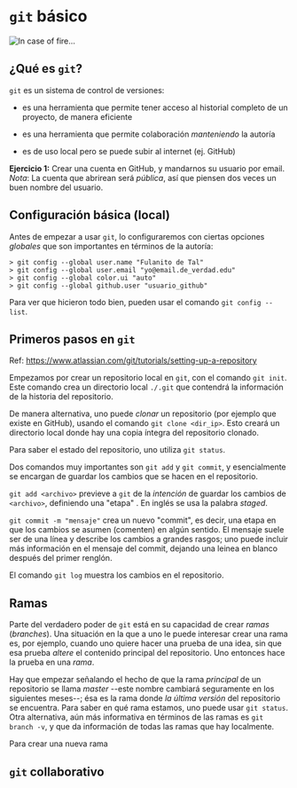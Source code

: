 # `git` básico

![In case of fire...](https://raw.githubusercontent.com/louim/in-case-of-fire/master/in_case_of_fire.png)

## ¿Qué es `git`?

`git` es un sistema de control de versiones:

- es una herramienta que permite tener acceso al historial completo de un proyecto, de manera eficiente

- es una herramienta que permite colaboración *manteniendo* la autoría

- es de uso local pero se puede subir al internet (ej. GitHub)

**Ejercicio 1:**
	Crear una cuenta en GitHub, y mandarnos su usuario por email. *Nota*: La cuenta que abrirean será *pública*, así que piensen dos veces un buen nombre del usuario.


## Configuración básica (local)

Antes de empezar a usar `git`, lo configuraremos con ciertas opciones *globales* que son importantes en términos de la autoría:

```
> git config --global user.name "Fulanito de Tal"
> git config --global user.email "yo@email.de_verdad.edu"
> git config --global color.ui "auto"
> git config --global github.user "usuario_github"
```

Para ver que hicieron todo bien, pueden usar el comando `git config --list`.

## Primeros pasos en `git`

Ref: https://www.atlassian.com/git/tutorials/setting-up-a-repository

Empezamos por crear un repositorio local en `git`, con el comando `git init`. Este comando crea un directorio local `./.git` que contendrá la información de la historia del repositorio. 

De manera alternativa, uno puede *clonar* un repositorio (por ejemplo que existe en GitHub), usando el comando `git clone <dir_ip>`. Esto creará un directorio local donde hay una copia íntegra del repositorio clonado.

Para saber el estado del  repositorio, uno utiliza `git status`.

Dos comandos muy importantes son `git add` y `git commit`, y esencialmente se encargan de guardar los cambios que se hacen en el repositorio. 

`git add <archivo>` previeve a `git` de la *intención* de guardar los cambios de `<archivo>`, definiendo una "etapa" . En inglés se usa la palabra *staged*.

`git commit -m "mensaje"` crea un nuevo "commit", es decir, una etapa en que los cambios se asumen (comenten) en algún sentido. El mensaje suele ser de una línea y describe los cambios a grandes rasgos; uno puede incluir más información en el mensaje del commit, dejando una leinea en blanco después del primer renglón.

El comando `git log` muestra los cambios en el repositorio.

## Ramas

Parte del verdadero poder de `git` está en su capacidad de crear *ramas* (*branches*). Una situación en la que a uno le puede  interesar crear una rama es, por ejemplo, cuando uno quiere hacer una prueba de una idea, sin que esa prueba *altere* el contenido principal del repositorio. Uno entonces hace la prueba en una *rama*. 

Hay que empezar señalando el hecho de que la rama *principal* de un repositorio se llama *master* --este nombre cambiará seguramente en los siguientes meses--; ésa es la rama donde *la última versión* del repositorio se encuentra. Para saber en qué rama estamos, uno puede usar `git status`. Otra alternativa, aún más informativa en términos de las ramas es `git branch -v`, y que da información de todas las ramas que hay localmente.

Para crear una nueva rama

## `git` collaborativo



